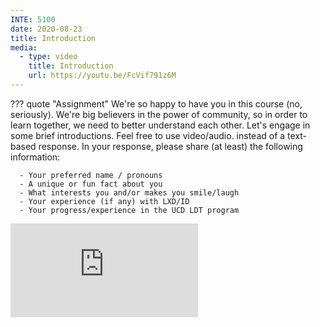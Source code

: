 ```yaml
---
INTE: 5100
date: 2020-08-23
title: Introduction
media:
  - type: video
    title: Introduction
    url: https://youtu.be/FcVif791z6M
---
```


??? quote "Assignment"
    We're so happy to have you in this course (no, seriously). We're big believers in the power of community, so in order to learn together, we need to better understand each other. Let's engage in some brief introductions. Feel free to use video/audio. instead of a text-based response. In your response, please share (at least) the following information:

      - Your preferred name / pronouns
      - A unique or fun fact about you
      - What interests you and/or makes you smile/laugh
      - Your experience (if any) with LXD/ID
      - Your progress/experience in the UCD LDT program

<div class="aspect-ratio aspect-ratio--16-9">
  <iframe class="aspect-ratio--content" src="https://www.youtube-nocookie.com/embed/FcVif791z6M" title="YouTube video player" frameborder="0" allow="accelerometer; autoplay; clipboard-write; encrypted-media; gyroscope; picture-in-picture" allowfullscreen></iframe>
</div>
